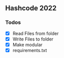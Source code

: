 ## Hashcode 2022


### Todos 
 - [X] Read Files from folder
 - [X] Write Files to folder
 - [X] Make modular
 - [X] requirements.txt